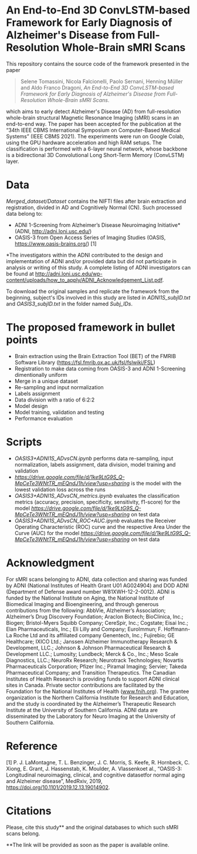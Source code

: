 # An End-to-End 3D ConvLSTM-based Framework for Early Diagnosis of Alzheimer's Disease from Full-Resolution Whole-Brain sMRI Scans

This repository contains the source code of the framework presented in the paper

>Selene Tomassini, Nicola Falcionelli, Paolo Sernani, Henning Müller and Aldo Franco Dragoni, *An End-to-End 3D ConvLSTM-based Framework for Early Diagnosis of Alzheimer's Disease from Full-Resolution Whole-Brain sMRI Scans*.

which aims to early detect Alzheimer's Disease (AD) from full-resolution whole-brain structural Magnetic Resonance Imaging (sMRI) scans in an end-to-end way.
The paper has been accepted for the publication at the “34th IEEE CBMS International Symposium on Computer-Based Medical Systems” (IEEE CBMS 2021).
The experiments were run on Google Colab, using the  GPU  hardware  acceleration  and  high  RAM setups. The classification is performed with a 6-layer neural network, whose backbone is a bidirectional 3D Convolutional Long Short-Term Memory (ConvLSTM) layer. 

# Data

_Merged_dataset/Dataset_ contains the NIFTI files after brain extraction and registration, divided in AD and Cognitively Normal (CN). 
Such processed data belong to:
- ADNI 1-Screening from Alzheimer’s  Disease  Neuroimaging Initiative* (ADNI, <http://adni.loni.usc.edu/>)
- OASIS-3 from Open  Access  Series  of  Imaging  Studies  (OASIS, <https://www.oasis-brains.org/>) [1]

*The investigators within the ADNI contributed to the design and implementation of ADNI and/or provided data but did not participate in analysis or writing of this study. A complete listing of ADNI investigators can be found at <http://adni.loni.usc.edu/wp-content/uploads/how_to_apply/ADNI_Acknowledgement_List.pdf>.

To download the original samples and replicate the framework from the beginning, subject's IDs involved in this study are listed in _ADNI1S_subjID.txt_ and _OASIS3_subjID.txt_ in the folder named _Subj_IDs_. 

# The proposed framework in bullet points

- Brain extraction using the Brain Extraction Tool (BET) of the FMRIB Software Library (https://fsl.fmrib.ox.ac.uk/fsl/fslwiki/FSL) 
- Registration to make data coming from OASIS-3 and ADNI 1-Screening dimentionally uniform
- Merge in a unique dataset
- Re-sampling and input normalization
- Labels assignment
- Data division with a ratio of 6:2:2
- Model design
- Model training, validation and testing
- Performance evaluation

# Scripts

- _OASIS3+ADNI1S_ADvsCN.ipynb_ performs data re-sampling, input normalization, labels assignment, data division, model training and validation
- _https://drive.google.com/file/d/1ke9LtG9S_Q-MpCeTe3WNtTR_mEQndJ1h/view?usp=sharing_ is the model with the lowest validation loss across the runs
- _OASIS3+ADNI1S_ADvsCN_metrics.ipynb_ evaluates the classification metrics (accuracy, precision, specificity, sensitivity, f1-score) for the model _https://drive.google.com/file/d/1ke9LtG9S_Q-MpCeTe3WNtTR_mEQndJ1h/view?usp=sharing_ on test data
- _OASIS3+ADNI1S_ADvsCN_ROC+AUC.ipynb_ evaluates the Receiver Operating Characteristic (ROC) curve and the respective Area Under the Curve (AUC) for the model _https://drive.google.com/file/d/1ke9LtG9S_Q-MpCeTe3WNtTR_mEQndJ1h/view?usp=sharing_ on test data

# Acknowledgment

For sMRI scans belonging to ADNI, data collection and sharing was funded by ADNI (National Institutes of Health Grant U01 AG024904) and DOD ADNI (Department of Defense award number W81XWH-12-2-0012). ADNI is funded by the National Institute on Aging, the National Institute of Biomedical Imaging and Bioengineering, and through generous contributions from the following: AbbVie, Alzheimer’s Association; Alzheimer’s Drug Discovery Foundation; Araclon Biotech; BioClinica, Inc.; Biogen; Bristol-Myers Squibb Company; CereSpir, Inc.; Cogstate; Eisai Inc.; Elan Pharmaceuticals, Inc.; Eli Lilly and Company; EuroImmun; F. Hoffmann-La Roche Ltd and its affiliated company Genentech, Inc.; Fujirebio; GE Healthcare; IXICO Ltd.; Janssen Alzheimer Immunotherapy Research & Development, LLC.; Johnson & Johnson Pharmaceutical Research & Development LLC.; Lumosity; Lundbeck; Merck & Co., Inc.; Meso Scale Diagnostics, LLC.; NeuroRx Research; Neurotrack Technologies; Novartis Pharmaceuticals Corporation; Pfizer Inc.; Piramal Imaging; Servier; Takeda Pharmaceutical Company; and Transition Therapeutics. The Canadian Institutes of Health Research is providing funds to support ADNI clinical sites in Canada. Private sector contributions are facilitated by the Foundation for the National Institutes of Health (www.fnih.org). The grantee organization is the Northern California Institute for Research and Education, and the study is coordinated by the Alzheimer’s Therapeutic Research Institute at the University of Southern California. ADNI data are disseminated by the Laboratory for Neuro Imaging at the University of Southern California. 

# Reference

[1] P. J. LaMontagne, T. L. Benzinger, J. C. Morris, S. Keefe, R. Hornbeck, C. Xiong, E. Grant, J. Hassenstab,  K. Moulder, A. Vlassenkoet al., “OASIS-3:  Longitudinal  neuroimaging,  clinical,  and  cognitive  datasetfor normal aging and Alzheimer disease”, MedRxiv, 2019, https://doi.org/10.1101/2019.12.13.19014902.

# Citations

Please, cite this study** and the original databases to which such sMRI scans belong.

**The link will be provided as soon as the paper is available online.
